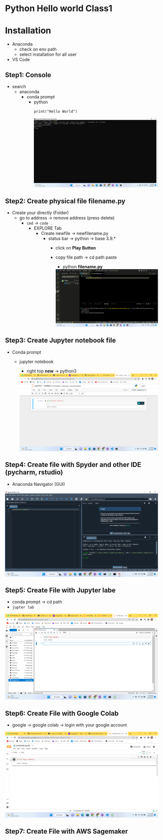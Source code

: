 # Python Hello world Class1
# Installation
* Anaconda
    * check on env path
    * select installation for all user
* VS Code
## Step1: Console
* search
    * anaconda
        * conda prompt
            * python
                ```
                print("Hello World")
                ```
                <img src="./img/Screenshot (1).png" alt="image one">

## Step2: Create physical file filename.py
* Create your directly (Folder)
    * go to address -> remove address (press delete)
        * `cmd` -> `code .`
            * EXPLORE Tab
                * Create newfile -> newfilename.py
                    * status bar -> python -> base 3.9.*
                        * click on **Play Button**
                        * copy file path -> cd path paste
                            * python **filename.py** 

                            <img src="./img/Screenshot (2).png" alt="image two">
## Step3: Create Jupyter notebook file
* Conda prompt 
    * jupyter notebook
        * right top **new** -> python3

        <img src="./img/Screenshot (3).png" alt="image three">
## Step4: Create file with Spyder and other IDE (pycharm, rstudio)
* Anaconda Navigator (GUI) 
<img src="./img/Screenshot (4).png" alt="image four">

## Step5: Create File with Jupyter labe
* conda prompt -> cd path
* `jupter lab`
<img src="./img/Screenshot (5).png" alt="image five">

## Step6: Create File with Google Colab
* google -> google colab -> login with your google account
<img src="./img/Screenshot (6).png" alt="image six">

## Step7: Create File with AWS Sagemaker